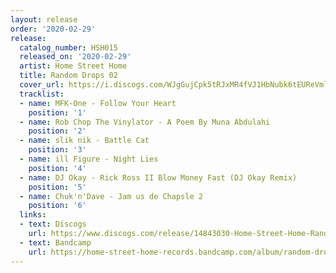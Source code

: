 ```yaml
---
layout: release
order: '2020-02-29'
release:
  catalog_number: HSH015
  released_on: '2020-02-29'
  artist: Home Street Home
  title: Random Drops 02
  cover_url: https://i.discogs.com/WJgGujCpk5tRJxMR4fVJ1HbNubk6tEUReVmlLVqUgKA/rs:fit/g:sm/q:90/h:300/w:300/czM6Ly9kaXNjb2dz/LWRhdGFiYXNlLWlt/YWdlcy9SLTE0ODQz/MDMwLTE1ODI2NDY2/NDYtODUzMi5qcGVn.jpeg
  tracklist:
  - name: MFK-One - Follow Your Heart
    position: '1'
  - name: Rob Chop The Vinylator - A Poem By Muna Abdulahi
    position: '2'
  - name: slik nik - Battle Cat
    position: '3'
  - name: ill Figure - Night Lies
    position: '4'
  - name: DJ Okay - Rick Ross II Blow Money Fast (DJ Okay Remix)
    position: '5'
  - name: Chuk'n'Dave - Jam us de Chapsle 2
    position: '6'
  links:
  - text: Discogs
    url: https://www.discogs.com/release/14843030-Home-Street-Home-Random-Drops-02
  - text: Bandcamp
    url: https://home-street-home-records.bandcamp.com/album/random-drops-02
---
```

